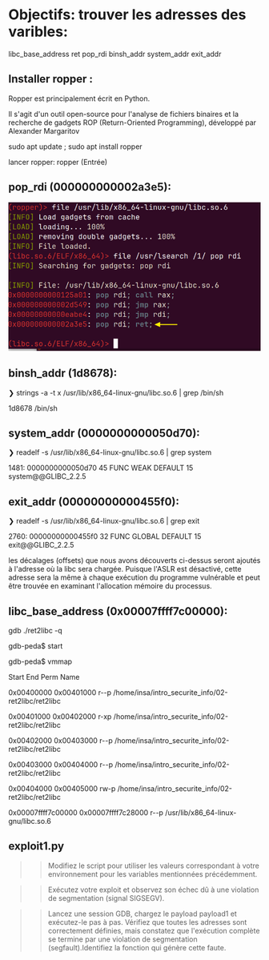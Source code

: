 # Objectifs: trouver les adresses des varibles:
libc_base_address
ret
pop_rdi
binsh_addr
system_addr
exit_addr

## Installer ropper : 

Ropper est principalement écrit en Python. 

Il s'agit d'un outil open-source pour l'analyse de fichiers binaires et la recherche de gadgets ROP (Return-Oriented Programming), développé par Alexander Margaritov

sudo apt update ; sudo apt install ropper

lancer ropper: ropper (Entrée)

## pop_rdi (000000000002a3e5):

![poprdi gadget](https://raw.githubusercontent.com/adell2024/intro_securite_info/master/02-ret2libc/images/poprdi.png)


## binsh_addr (1d8678):

❯ strings -a -t x /usr/lib/x86_64-linux-gnu/libc.so.6 | grep /bin/sh

 1d8678 /bin/sh

## system_addr (0000000000050d70):

❯ readelf -s  /usr/lib/x86_64-linux-gnu/libc.so.6 | grep system

  1481: 0000000000050d70    45 FUNC    WEAK   DEFAULT   15 system@@GLIBC_2.2.5

## exit_addr (00000000000455f0):

❯ readelf -s  /usr/lib/x86_64-linux-gnu/libc.so.6 | grep exit

2760: 00000000000455f0    32 FUNC    GLOBAL DEFAULT   15 exit@@GLIBC_2.2.5

les décalages (offsets) que nous avons découverts ci-dessus seront ajoutés à l'adresse où la libc sera chargée. Puisque l'ASLR est désactivé, cette adresse sera la même à chaque exécution du programme vulnérable et peut être trouvée en examinant l'allocation mémoire du processus.

## libc_base_address (0x00007ffff7c00000):

gdb ./ret2libc -q

gdb-peda$ start

gdb-peda$ vmmap

Start              End                Perm	Name

0x00400000         0x00401000         r--p	/home/insa/intro_securite_info/02-ret2libc/ret2libc

0x00401000         0x00402000         r-xp	/home/insa/intro_securite_info/02-ret2libc/ret2libc

0x00402000         0x00403000         r--p	/home/insa/intro_securite_info/02-ret2libc/ret2libc

0x00403000         0x00404000         r--p	/home/insa/intro_securite_info/02-ret2libc/ret2libc

0x00404000         0x00405000         rw-p	/home/insa/intro_securite_info/02-ret2libc/ret2libc

0x00007ffff7c00000 0x00007ffff7c28000 r--p	/usr/lib/x86_64-linux-gnu/libc.so.6 


## exploit1.py

>> Modifiez le script pour utiliser les valeurs correspondant à votre environnement pour les variables mentionnées précédemment.

>> Exécutez votre exploit et observez son échec dû à une violation de segmentation (signal SIGSEGV).

>> Lancez une session GDB, chargez le payload payload1 et exécutez-le pas à pas. Vérifiez que toutes les adresses sont correctement définies, mais constatez que l'exécution complète se termine par une violation de segmentation (segfault).Identifiez la fonction qui génère cette faute.
